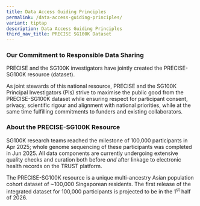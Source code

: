 ```yaml
---
title: Data Access Guiding Principles
permalink: /data-access-guiding-principles/
variant: tiptap
description: Data Access Guiding Principles
third_nav_title: PRECISE SG100K Dataset
---
```

<h3><strong>Our Commitment to Responsible Data Sharing</strong></h3>
<p>PRECISE and the SG100K investigators have jointly created the PRECISE-SG100K
resource (dataset).</p>
<p>As joint stewards of this national resource, PRECISE and the SG100K Principal
Investigators (PIs) strive to maximise the public good from the PRECISE-SG100K
dataset while ensuring respect for participant consent, privacy, scientific
rigour and alignment with national priorities, while at the same time fulfilling
commitments to funders and existing collaborators.</p>
<h3><strong>About the PRECISE-SG100K Resource</strong></h3>
<p>SG100K research teams reached the milestone of 100,000 participants in
Apr 2025; whole genome sequencing of these participants was completed in
Jun 2025. All data components are currently undergoing extensive quality
checks and curation both before <em>and</em> after linkage to electronic
health records on the TRUST platform.</p>
<p></p>
<p>The PRECISE-SG100K resource is a unique multi-ancestry Asian population
cohort dataset of ~100,000 Singaporean residents. The first release of
the integrated dataset for 100,000 participants is projected to be in the
1<sup>st</sup> half of 2026.</p>